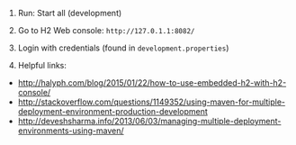1. Run: Start all (development)
2. Go to H2 Web console: `http://127.0.1.1:8082/`
3. Login with credentials (found in `development.properties`)

4. Helpful links:
* http://halyph.com/blog/2015/01/22/how-to-use-embedded-h2-with-h2-console/
* http://stackoverflow.com/questions/1149352/using-maven-for-multiple-deployment-environment-production-development
* http://deveshsharma.info/2013/06/03/managing-multiple-deployment-environments-using-maven/

